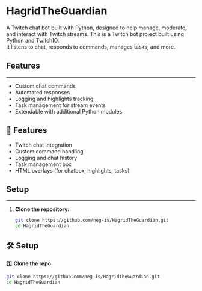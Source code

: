 
 # HagridTheGuardian
 
 A Twitch chat bot built with Python, designed to help manage, moderate, and interact with Twitch streams.
 This is a Twitch bot project built using Python and TwitchIO.  
 It listens to chat, responds to commands, manages tasks, and more.
 
 ## Features
 ---
 
 - Custom chat commands
 - Automated responses
 - Logging and highlights tracking
 - Task management for stream events
 - Extendable with additional Python modules
 ## 🚀 Features
 - Twitch chat integration
 - Custom command handling
 - Logging and chat history
 - Task management box
 - HTML overlays (for chatbox, highlights, tasks)
 
 ## Setup
 ---
 
 1. **Clone the repository:**
    ```bash
    git clone https://github.com/neg-is/HagridTheGuardian.git
    cd HagridTheGuardian
 ## 🛠 Setup
 
 1️⃣ **Clone the repo:**
 ```bash
 git clone https://github.com/neg-is/HagridTheGuardian.git
 cd HagridTheGuardian

